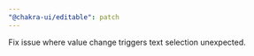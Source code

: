 ```yaml
---
"@chakra-ui/editable": patch
---
```


Fix issue where value change triggers text selection unexpected.
